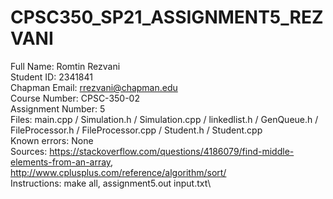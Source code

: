 # CPSC350_SP21_ASSIGNMENT5_REZVANI
Full Name: Romtin Rezvani\
Student ID: 2341841\
Chapman Email: rrezvani@chapman.edu\
Course Number: CPSC-350-02\
Assignment Number: 5\
Files: main.cpp / Simulation.h / Simulation.cpp / linkedlist.h / GenQueue.h / FileProcessor.h / FileProcessor.cpp / Student.h / Student.cpp\
Known errors: None\
Sources: https://stackoverflow.com/questions/4186079/find-middle-elements-from-an-array, http://www.cplusplus.com/reference/algorithm/sort/ \
Instructions: make all, assignment5.out input.txt\
